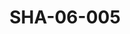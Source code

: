 ---
pid: SHA-06-005
title: SHA-06-005
language: ar
collection: شرحبيل احمد
original_label: 
rights: شرحبيل احمد
location_of_original: شرحبيل احمد
photographer_or_studio: 
scanned_from: photograph 8.8 by 12.6
_date: 1980s
location: الخرطوم
description: 'حامد عثمان '
additional_notes: 
permission_display: 'yes'
on_server: 'no'
on_website: 'no'
permalink: /photopages/ar/SHA-06-005.html
layout: photo-page
---